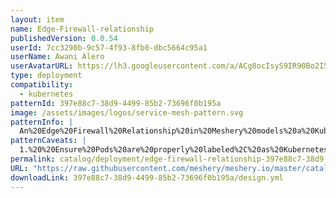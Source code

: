 ```yaml
---
layout: item
name: Edge-Firewall-relationship
publishedVersion: 0.0.54
userId: 7cc3290b-9c57-4f93-8fb0-dbc5664c95a1
userName: Awani Alero
userAvatarURL: https://lh3.googleusercontent.com/a/ACg8ocIsyS9IR90Bo2I56iqRPlYulzglXOKhqczvYvf31sttxczvwuTX=s96-c
type: deployment
compatibility:
  - kubernetes
patternId: 397e88c7-38d9-4499-85b2-73696f0b195a
image: /assets/images/logos/service-mesh-pattern.svg
patternInfo: |
  An%20Edge%20Firewall%20Relationship%20in%20Meshery%20models%20a%20Kubernetes%20Network%20Policy%20that%20controls%20ingress%20and%20egress%20traffic%20between%20Pods.%20This%20relationship%20defines%20rules%20for%20Pod-to-Pod%20communication%2C%20specifying%20allowed%20and%20blocked%20traffic%20paths.%20By%20enforcing%20network%20policies%2C%20it%20secures%20inter-Pod%20communication%20and%20enhances%20overall%20cluster%20security.
patternCaveats: |
  1.%20%20Ensure%20Pods%20are%20properly%20labeled%2C%20as%20Kubernetes%20Network%20Policies%20rely%20on%20labels%20to%20apply%20rules.%20Inconsistent%20or%20missing%20labels%20can%20cause%20the%20policy%20to%20behave%20unpredictably%20or%20fail%20to%20enforce%20the%20intended%20traffic%20rules.%0A%0A2.%20Ensure%20that%20the%20correct%20ports%20and%20protocols%20are%20specified%20in%20the%20network%20policy.%20Misconfigured%20ports%20or%20protocols%20can%20result%20in%20unintended%20traffic%20blocking%2C%20preventing%20necessary%20communication%20between%20Pods%20or%20services.%0A%0A3.%20Be%20mindful%20of%20how%20multiple%20network%20policies%20are%20configured%20within%20the%20same%20namespace.%20Overlapping%20or%20conflicting%20rules%20across%20policies%20may%20cause%20unexpected%20traffic%20behavior%2C%20so%20ensure%20that%20policies%20are%20clearly%20defined%20and%20ordered%20to%20avoid%20conflicts.
permalink: catalog/deployment/edge-firewall-relationship-397e88c7-38d9-4499-85b2-73696f0b195a.html
URL: "https://raw.githubusercontent.com/meshery/meshery.io/master/catalog/397e88c7-38d9-4499-85b2-73696f0b195a/0.0.54/design.yml"
downloadLink: 397e88c7-38d9-4499-85b2-73696f0b195a/design.yml
---
```

